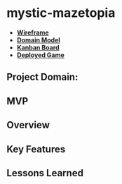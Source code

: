 # mystic-mazetopia

- **[Wireframe](https://www.figma.com/file/FAO6jjyDKxNwWNZvyKdaY3/Mystic-Mazetopia?type=whiteboard&node-id=0%3A1&t=5SMisSlE7ccjNqMR-1)**
- **[Domain Model](https://www.figma.com/file/ThOdKIfgtWBzGpmgQk4Tme/Mystic-Mazetopia-Domain-Model?type=whiteboard&node-id=0%3A1&t=6lPJolbS98Cl3HJ6-1)**
- **[Kanban Board]()**
- **[Deployed Game](https://camillarees.github.io/mystic-mazetopia/)**


## Project Domain:

## MVP

## Overview

## Key Features

## Lessons Learned
